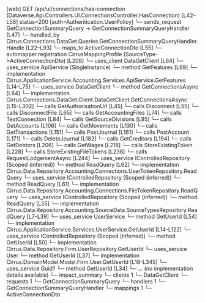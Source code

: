 [web] GET /api/ui/connections/has-connection  (Dataverse.Api.Controllers.UI.ConnectionsController.HasConnection)  [L42–L58] status=200 [auth=Authentication.UserPolicy]
  └─ sends_request GetConnectionSummaryQuery -> GetConnectionSummaryQueryHandler [L47]
    └─ handled_by Cirrus.Connections.DataGet.Queries.GetConnectionSummaryQueryHandler.Handle [L22–L93]
      └─ maps_to ActiveConnectionDto [L55]
        └─ automapper.registration CirrusMappingProfile (SourceType->ActiveConnectionDto) [L208]
      └─ uses_client DataGetClient [L64]
      └─ uses_service ApiService (SingleInstance)
        └─ method GetFeatures [L69]
          └─ implementation Cirrus.ApplicationService.Accounting.Services.ApiService.GetFeatures [L14-L75]
      └─ uses_service DataGetClient
        └─ method GetConnectionsAsync [L64]
          └─ implementation Cirrus.Connections.DataGet.Client.DataGetClient.GetConnectionsAsync [L15-L302]
            └─ calls GetAuthorisationUrl [L45]
            └─ calls Disconnect [L55]
            └─ calls DisconnectFile [L65]
            └─ calls GetAccountingFiles [L74]
            └─ calls TestConnection [L84]
            └─ calls GetSourceDivisions [L95]
            └─ calls GetAccounts [L106]
            └─ calls GetMovements [L130]
            └─ calls GetTransactions [L151]
            └─ calls PostJournal [L161]
            └─ calls PostAccount [L171]
            └─ calls DeleteJournal [L182]
            └─ calls GetCreditors [L194]
            └─ calls GetDebtors [L206]
            └─ calls GetWages [L218]
            └─ calls StoreExistingToken [L228]
            └─ calls StoreExistingFileTokens [L238]
            └─ calls RequestLodgementAsync [L244]
      └─ uses_service IControlledRepository<UserToken> (Scoped (inferred))
        └─ method ReadQuery [L62]
          └─ implementation Cirrus.Data.Repository.Accounting.Connections.UserTokenRepository.ReadQuery
      └─ uses_service IControlledRepository<FileToken> (Scoped (inferred))
        └─ method ReadQuery [L61]
          └─ implementation Cirrus.Data.Repository.Accounting.Connections.FileTokenRepository.ReadQuery
      └─ uses_service IControlledRepository<SourceType> (Scoped (inferred))
        └─ method ReadQuery [L55]
          └─ implementation Cirrus.Data.Repository.Accounting.SourceData.SourceTypesRepository.ReadQuery [L7-L39]
      └─ uses_service UserService
        └─ method GetUserId [L54]
          └─ implementation Cirrus.ApplicationService.Services.UserService.GetUserId [L14-L122]
            └─ uses_service IControlledRepository<User> (Scoped (inferred))
              └─ method GetUserId [L50]
                └─ implementation Cirrus.Data.Repository.Firm.UserRepository.GetUserId
            └─ uses_service User
              └─ method GetUserId [L37]
                └─ implementation Cirrus.DomainModel.Model.Firm.User.GetUserId [L18-L345]
            └─ uses_service Guid?
              └─ method GetUserId [L34]
                └─ ... (no implementation details available)
  └─ impact_summary
    └─ clients 1
      └─ DataGetClient
    └─ requests 1
      └─ GetConnectionSummaryQuery
    └─ handlers 1
      └─ GetConnectionSummaryQueryHandler
    └─ mappings 1
      └─ ActiveConnectionDto

